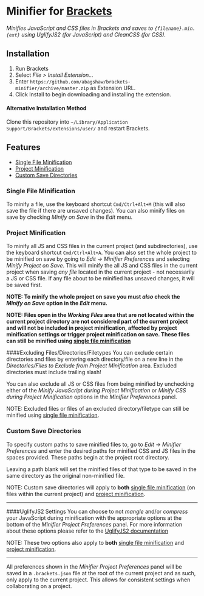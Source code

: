 # Minifier for [Brackets](https://github.com/adobe/brackets)

*Minifies JavaScript and CSS files in Brackets and saves to `{filename}.min.{ext}` using UglifyJS2 (for JavaScript) and CleanCSS (for CSS).*


## Installation
1. Run Brackets
2. Select *File > Install Extension...*
3. Enter `https://github.com/abagshaw/brackets-minifier/archive/master.zip` as Extension URL.
3. Click Install to begin downloading and installing the extension.

#### Alternative Installation Method
Clone this repository into `~/Library/Application Support/Brackets/extensions/user/` and restart Brackets.

## Features
- [Single File Minification](#single-file-minification)
- [Project Minification](#project-minification)
- [Custom Save Directories](#custom-save-directories)

### Single File Minification
To minify a file, use the keyboard shortcut `Cmd/Ctrl+Alt+M` (this will also save the file if there are unsaved changes). You can also minify files on save by checking *Minify on Save* in the *Edit* menu.

### Project Minification
To minify all JS and CSS files in the current project (and subdirectories), use the keyboard shortcut `Cmd/Ctrl+Alt+A`. You can also set the whole project to be minified on save by going to *Edit -> Minifier Preferences* and selecting *Minify Project on Save*. This will minify the all JS and CSS files in the current project when saving *any file* located in the current project - not necessarily a JS or CSS file. If any file about to be minified has unsaved changes, it will be saved first.

**NOTE: To minify the whole project on save you must *also* check the *Minify on Save* option in the *Edit* menu.**

**NOTE: Files open in the *Working Files* area that are not located within the current project directory are not considered part of the current project and will not be included in project minification, affected by project minification settings or trigger project minification on save. These files can still be minified using [single file minification](#single-file-minification)**

####Excluding Files/Directories/Filetypes
You can exclude certain directories and files by entering each directory/file on a new line in the *Directories/Files to Exclude from Project Minification* area. Excluded directories must include trailing slash!

You can also exclude all JS or CSS files from being minified by unchecking either of the *Minify JavaScript during Project Minification* or *Minify CSS during Project Minification* options in the *Minifier Preferences* panel. 

NOTE: Excluded files or files of an excluded directory/filetype can still be minified using [single file minification](#single-file-minification).


### Custom Save Directories
To specify custom paths to save minified files to, go to *Edit -> Minifier Preferences* and enter the desired paths for minified CSS and JS files in the spaces provided. These paths begin at the project root directory.

Leaving a path blank will set the minified files of that type to be saved in the same directory as the original non-minified file.

NOTE: Custom save directories will apply to **both** [single file minification](#single-file-minification) (on files within the current project) and [project minification](#project-minification).

---
####UglifyJS2 Settings
You can choose to not *mangle* and/or *compress* your JavaScript during minification with the appropriate options at the bottom of the *Minifier Project Preferences* panel. For more information about these options please refer to the [UglifyJS2 documentation](https://github.com/mishoo/UglifyJS2)

NOTE: These two options also apply to **both** [single file minification](#single-file-minification) and [project minification](#project-minification).

---
All preferences shown in the *Minifier Project Preferences* panel will be saved in a `.brackets.json` file at the root of the current project and as such, only apply to the current project. This allows for consistent settings when collaborating on a project.
